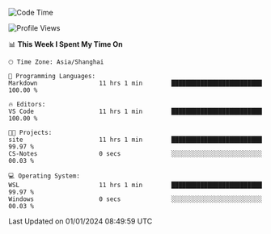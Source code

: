 <!--START_SECTION:waka-->
![Code Time](http://img.shields.io/badge/Code%20Time-1%2C445%20hrs%205%20mins-blue)

![Profile Views](http://img.shields.io/badge/Profile%20Views-0-blue)

📊 **This Week I Spent My Time On** 

```text
🕑︎ Time Zone: Asia/Shanghai

💬 Programming Languages: 
Markdown                 11 hrs 1 min        █████████████████████████   100.00 % 

🔥 Editors: 
VS Code                  11 hrs 1 min        █████████████████████████   100.00 % 

🐱‍💻 Projects: 
site                     11 hrs 1 min        █████████████████████████   99.97 % 
CS-Notes                 0 secs              ░░░░░░░░░░░░░░░░░░░░░░░░░   00.03 % 

💻 Operating System: 
WSL                      11 hrs 1 min        █████████████████████████   99.97 % 
Windows                  0 secs              ░░░░░░░░░░░░░░░░░░░░░░░░░   00.03 % 
```


 Last Updated on 01/01/2024 08:49:59 UTC
<!--END_SECTION:waka-->